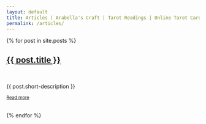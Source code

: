 ```yaml
---
layout: default
title: Articles | Arabella's Craft | Tarot Readings | Online Tarot Card Reading
permalink: /articles/
---
```


{% for post in site.posts %}
  <article>
    <h1>
      <a href="{{ post.url }}">{{ post.title }}</a>
    </h1>
    <br>
    <p class="no-padding-bottom">{{ post.short-description }}</p>
    <p><small><a href="{{ post.url }}">Read more</a></small></p>
  </article>
  <br>
{% endfor %}
